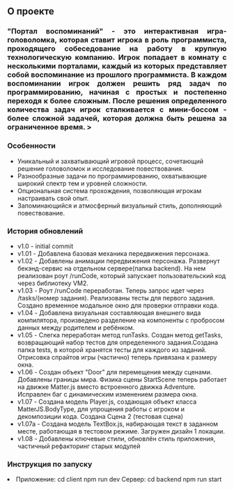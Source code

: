<!-- ABOUT THE PROJECT -->

## О проекте

<h3 align="justify">"Портал воспоминаний" - это интерактивная игра-головоломка, которая ставит игрока в роль программиста, проходящего собеседование на работу в крупную технологическую компанию. Игрок попадает в комнату с несколькими порталами, каждый из которых представляет собой воспоминание из прошлого программиста. В каждом воспоминании игрок должен решить ряд задач по программированию, начиная с простых и постепенно переходя к более сложным. После решения определенного количества задач игрок сталкивается с мини-боссом - более сложной задачей, которая должна быть решена за ограниченное время.
></h3>

### Особенности

<ul>
  <li>Уникальный и захватывающий игровой процесс, сочетающий решение головоломок и исследование повествования.</li> 
  <li>Разнообразные задачи по программированию, охватывающие широкий спектр тем и уровней сложности.</li> 
  <li>Опциональная система прохождения, позволяющая игрокам настраивать свой опыт.</li> 
  <li>Запоминающийся и атмосферный визуальный стиль, дополняющий повествование.</li> 
</ul>

### История обновлений

<ul>
  <li>v1.0 - initial commit</li> 
  <li>v1.01 - Добавлена базовая механика передвижения персонажа.</li> 
  <li>v1.02 - Добавлены анимации передвижения персонажа. Развернут бекэнд-сервис на отдельном сервере(папка backend). На нем реализован роут /runCode, который запускает пользовательский код через библиотеку VM2.</li> 
  <li>v1.03 - Роут /runCode переработан. Теперь запрос идет через /tasks/(номер задания). Реализованы тесты для первого задания. Создано временное модальное окно для проверки отправки кода.</li> 
  <li>v1.04 - Добавлена визуальная составляющая внешнего вида компилятора, произведено разделение на компоненты с пробросом данных между родителем и ребёнком.</li> 
  <li>v1.05 - Слегка переработан метод runTasks. Создан метод getTasks, возвращающий набор тестов для определенного задания.Создана папка tests, в которой хранятся тесты для каждого из заданий. Отрисовка спрайтов игры (частично) теперь привязана к размеру окна. </li> 
  <li>v1.06 - Создан объект "Door" для перемещения между сценами. Добавлены границы мира. Физика сцены StartScene теперь работает на движке Matter.js вместо встроенного движка Adventure. Исправлен баг с динамическим изменением размера окна. </li>
  <li>v1.07 - Создана модель Player.js, создающая объект класса MatterJS.BodyType, для упрощения работы с игроком и декомпозиции кода. Создана Сцена 2 (тестовая сцена) </li>
  <li>v1.07a - Создана модель TextBox.js, набирающая текст в заданном месте, работающая в тестовом режиме. Загружен дизайн 1 локации. </li> 
  <li>v1.08 - Добавлены ключевые стили, обновлён стиль приложения, частичный рефакторинг старых модулей </li> 
  </ul>

### Инструкция по запуску

<li>Приложение: 
cd client
npm run dev
Сервер: 
cd backend
npm run start</li>
